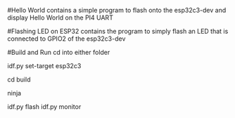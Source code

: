 #Hello World
contains a simple program to flash onto the esp32c3-dev and display Hello World on the PI4 UART


#Flashing LED on ESP32
contains the program to simply flash an LED that is connected to GPIO2 of the esp32c3-dev

#Build and Run
cd into either folder

idf.py set-target esp32c3

cd build

ninja

idf.py flash
idf.py monitor
